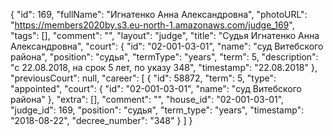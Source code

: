 {
    "id": 169,
    "fullName": "Игнатенко Анна Александровна",
    "photoURL": "https://members2020by.s3.eu-north-1.amazonaws.com/judge_169",
    "tags": [],
    "comment": "",
    "layout": "judge",
    "title": "Судья Игнатенко Анна Александровна",
    "court": {
        "id": "02-001-03-01",
        "name": "суд Витебского района",
        "position": "судья",
        "termType": "years",
        "term": 5,
        "description": "c 22.08.2018, на срок 5 лет, по указу 348",
        "timestamp": "22.08.2018"
    },
    "previousCourt": null,
    "career": [
        {
            "id": 58872,
            "term": 5,
            "type": "appointed",
            "court": {
                "id": "02-001-03-01",
                "name": "суд Витебского района"
            },
            "extra": [],
            "comment": "",
            "house_id": "02-001-03-01",
            "judge_id": 169,
            "position": "судья",
            "term_type": "years",
            "timestamp": "2018-08-22",
            "decree_number": "348"
        }
    ]
}